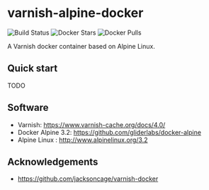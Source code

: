 # varnish-alpine-docker
![Build Status](https://api.travis-ci.org/thiagofigueiro/varnish-alpine-docker.svg)
![Docker Stars](https://img.shields.io/docker/stars/thiagofigueiro/varnish-alpine-docker.svg?link=https://hub.docker.com/r/thiagofigueiro/varnish-alpine-docker/)
![Docker Pulls](https://img.shields.io/docker/pulls/thiagofigueiro/varnish-alpine-docker.svg?link=https://hub.docker.com/r/thiagofigueiro/varnish-alpine-docker/)

A Varnish docker container based on Alpine Linux.

## Quick start
TODO

## Software
* Varnish: https://www.varnish-cache.org/docs/4.0/
* Docker Alpine 3.2: https://github.com/gliderlabs/docker-alpine
* Alpine Linux : http://www.alpinelinux.org/3.2

## Acknowledgements
* https://github.com/jacksoncage/varnish-docker
